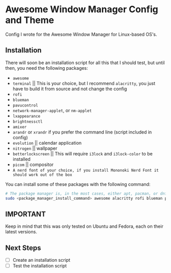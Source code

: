 # Awesome Window Manager Config and Theme
Config I wrote for the Awesome Window Manager for Linux-based OS's.

## Installation
There will soon be an installation script for all this that I should test, but until then, you need the following packages:
- `awesome`
- `terminal` || This is your choice, but I recommend `alacritty`, you just have to build it from source and not change the config
- `rofi`
- `blueman`
- `pavucontrol`
- `network-manager-applet`, or `nm-applet`
- `lxappearance`
- `brightnessctl`
- `amixer`
- `arandr` or `xrandr` if you prefer the command line (script included in config)
- `evolution` || calendar application 
- `nitrogen` || wallpaper
- `betterlockscreen` || This will require `i3lock` and `i3lock-color` to be installed
- `picom` || compositor
- `A nerd font of your choice, if you install Mononoki Nerd Font it should work out of the box`

You can install some of these packages with the following command:
```bash
# The package manager is, in the most cases, either apt, pacman, or dnf, depending on your distro
sudo <package_manager_install_command> awesome alacritty rofi blueman pavucontrol network-manager lxappearance brightnessctl amixer
```


## IMPORTANT
Keep in mind that this was only tested on Ubuntu and Fedora, each on their latest versions.

## Next Steps
- [ ] Create an installation script
- [ ] Test the installation script
